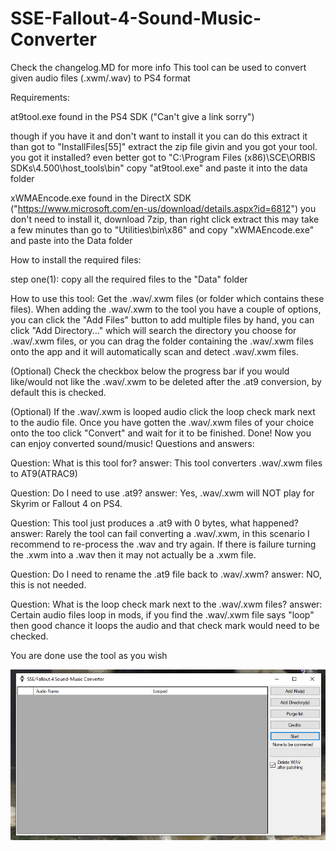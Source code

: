 # SSE-Fallout-4-Sound-Music-Converter
Check the changelog.MD for more info
This tool can be used to convert given audio files (.xwm/.wav) to PS4 format

Requirements:

at9tool.exe found in the PS4 SDK ("Can't give a link sorry")

though if you have it and don't want to install it you can do this extract it than got to "InstallFiles[55]" extract the zip file givin and you got your tool. you got it installed? even better got to "C:\Program Files (x86)\SCE\ORBIS SDKs\4.500\host_tools\bin" copy "at9tool.exe" and paste it into the data folder

xWMAEncode.exe found in the DirectX SDK ("https://www.microsoft.com/en-us/download/details.aspx?id=6812") you don't need to install it, download 7zip, than right click extract this may take a few minutes than go to "Utilities\bin\x86" and copy "xWMAEncode.exe" and paste into the Data folder

How to install the required files:

step one(1): copy all the required files to the "Data" folder

How to use this tool:
Get the .wav/.xwm files (or folder which contains these files).
When adding the .wav/.xwm to the tool you have a couple of options, you can click the "Add Files" button to add multiple files by hand, you can click "Add Directory..." which will search the directory you choose for .wav/.xwm files, or you can drag the folder containing the .wav/.xwm files onto the app and it will automatically scan and detect .wav/.xwm files.

(Optional) Check the checkbox below the progress bar if you would like/would not like the .wav/.xwm to be deleted after the .at9 conversion, by default this is checked.

(Optional) If the .wav/.xwm is looped audio click the loop check mark next to the audio file.
Once you have gotten the .wav/.xwm files of your choice onto the too click "Convert" and wait for it to be finished.
Done! Now you can enjoy converted sound/music!
Questions and answers:

Question: What is this tool for?
answer: This tool converters .wav/.xwm files to AT9(ATRAC9)

Question: Do I need to use .at9?
answer: Yes, .wav/.xwm will NOT play for Skyrim or Fallout 4 on PS4.

Question: This tool just produces a .at9 with 0 bytes, what happened?
answer: Rarely the tool can fail converting a .wav/.xwm, in this scenario I recommend to re-process the .wav and try again. If there is failure turning the .xwm into a .wav then it may not actually be a .xwm file.

Question: Do I need to rename the .at9 file back to .wav/.xwm?
answer: NO, this is not needed.

Question: What is the loop check mark next to the .wav/.xwm files?
answer: Certain audio files loop in mods, if you find the .wav/.xwm file says "loop" then good chance it loops the audio and that check mark would need to be checked.

You are done use the tool as you wish

![Screenshot](MAIN.PNG)

